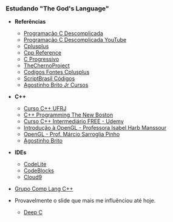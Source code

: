 ### Estudando "The God's Language"

 - <strong>Referências</strong>
    - [Programação C Descomplicada](https://programacaodescomplicada.wordpress.com/)
    - [Programação C Descomplicada YouTube](https://www.youtube.com/user/progdescomplicada)
    - [Cplusplus](http://www.cplusplus.com/)
    - [Cpp Reference](http://en.cppreference.com/w/)
    - [C Progressivo](http://www.cprogressivo.net/)
    - [TheChernoProject](https://www.youtube.com/channel/UCQ-W1KE9EYfdxhL6S4twUNw)
    - [Codigos Fontes Cplusplus](https://codigosfontes-ccplus-plus.blogspot.com.br/)
    - [ScriptBrasil Códigos](https://www.scriptbrasil.com.br/codigos/)
    - [Agostinho Brito Jr Cursos](https://agostinhobritojr.github.io/cursos/)
    
 - <strong>C++</strong>
    - [Curso C++ UFRJ](http://orion.lcg.ufrj.br/C++/curso/)
    - [C++ Programming The New Boston](https://www.youtube.com/watch?v=tvC1WCdV1XU&list=PLAE85DE8440AA6B83&index=1)
    - [Curso C++ Intermediário FREE - Udemy](https://www.udemy.com/cplusplus-intermediario/)
    - [Introdução à OpenGL - Professora Isabel Harb Manssour](http://www.inf.pucrs.br/~manssour/OpenGL/Tutorial.html)
    - [OpenGL - Prof. Márcio Sarroglia Pinho ](http://www.inf.pucrs.br/~pinho/CG/Aulas/OpenGL/OpenGL.html)
    - [Agostinho Brito](https://agostinhobritojr.github.io/tutoriais/cpp/)
    
 - <strong>IDEs</strong>
    - [CodeLite](https://codelite.org/)
    - [CodeBlocks](http://www.codeblocks.org/)
    - [Cloud9](https://c9.io/?redirect=0)
 
 - [Grupo Comp Lang C++](https://groups.google.com/forum/#!forum/comp.lang.c++)
 
 
 - <strog>Provavelmente o slide que mais me influênciou até hoje.</strong>
    - [Deep C](https://www.slideshare.net/olvemaudal/deep-c/226-include_stdioh_struct_X_int)
